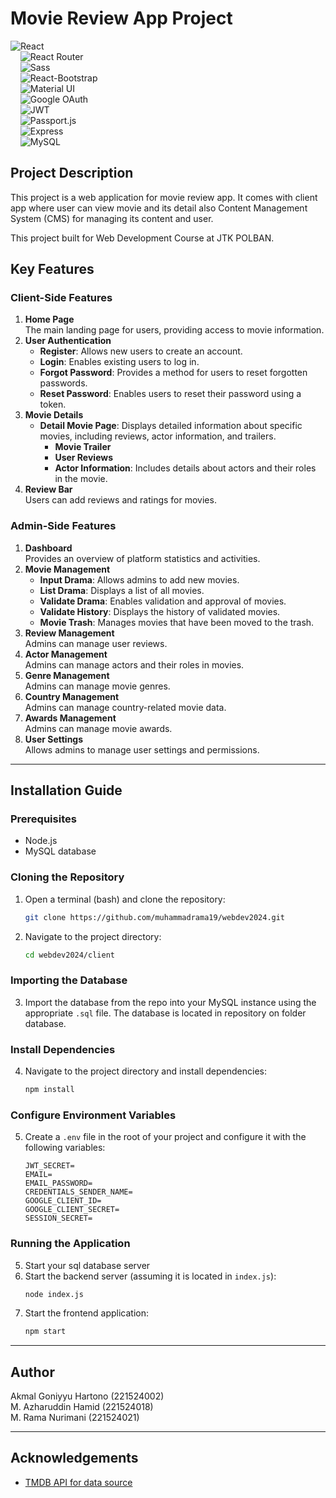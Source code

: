 
# Movie Review App Project
![React](https://img.shields.io/badge/React-61DAFB?logo=react&logoColor=white&style=for-the-badge)  
&nbsp;&nbsp;&nbsp;
![React Router](https://img.shields.io/badge/React%20Router-CA4245?logo=react-router&logoColor=white&style=for-the-badge)  
&nbsp;&nbsp;&nbsp;
![Sass](https://img.shields.io/badge/Sass-CC6699?logo=sass&logoColor=white&style=for-the-badge)  
&nbsp;&nbsp;&nbsp;
![React-Bootstrap](https://img.shields.io/badge/React%20Bootstrap-563D7C?logo=bootstrap&logoColor=white&style=for-the-badge)  
&nbsp;&nbsp;&nbsp;
![Material UI](https://img.shields.io/badge/Material%20UI-0081CB?logo=mui&logoColor=white&style=for-the-badge)  
&nbsp;&nbsp;&nbsp;
![Google OAuth](https://img.shields.io/badge/Google%20OAuth-4285F4?logo=google&logoColor=white&style=for-the-badge)  
&nbsp;&nbsp;&nbsp;
![JWT](https://img.shields.io/badge/JWT-black?logo=jsonwebtokens&logoColor=white&style=for-the-badge)  
&nbsp;&nbsp;&nbsp;
![Passport.js](https://img.shields.io/badge/Passport.js-34E27A?logo=passport&logoColor=white&style=for-the-badge)  
&nbsp;&nbsp;&nbsp;
![Express](https://img.shields.io/badge/Express-000000?logo=express&logoColor=white&style=for-the-badge)  
&nbsp;&nbsp;&nbsp;
![MySQL](https://img.shields.io/badge/MySQL-4479A1?logo=mysql&logoColor=white&style=for-the-badge)


## Project Description

This project is a web application for movie review app. It comes with client app where user can view movie and its detail also Content Management System (CMS) for managing its content and user. 

This project built for Web Development Course at JTK POLBAN.


## Key Features

### Client-Side Features
1. **Home Page**  
   The main landing page for users, providing access to movie information.
2. **User Authentication**  
   - **Register**: Allows new users to create an account.  
   - **Login**: Enables existing users to log in.  
   - **Forgot Password**: Provides a method for users to reset forgotten passwords.  
   - **Reset Password**: Enables users to reset their password using a token.  
3. **Movie Details**  
   - **Detail Movie Page**: Displays detailed information about specific movies, including reviews, actor information, and trailers.  
     - **Movie Trailer**  
     - **User Reviews**  
     - **Actor Information**: Includes details about actors and their roles in the movie.  
4. **Review Bar**  
   Users can add reviews and ratings for movies.

### Admin-Side Features
1. **Dashboard**  
   Provides an overview of platform statistics and activities.
2. **Movie Management**  
   - **Input Drama**: Allows admins to add new movies.  
   - **List Drama**: Displays a list of all movies.  
   - **Validate Drama**: Enables validation and approval of movies.  
   - **Validate History**: Displays the history of validated movies.  
   - **Movie Trash**: Manages movies that have been moved to the trash.  
3. **Review Management**  
   Admins can manage user reviews.
4. **Actor Management**  
   Admins can manage actors and their roles in movies.
5. **Genre Management**  
   Admins can manage movie genres.
6. **Country Management**  
   Admins can manage country-related movie data.
7. **Awards Management**  
   Admins can manage movie awards.
8. **User Settings**  
   Allows admins to manage user settings and permissions.

---

## Installation Guide

### Prerequisites
- Node.js
- MySQL database

### Cloning the Repository
1. Open a terminal (bash) and clone the repository:
   ```bash
   git clone https://github.com/muhammadrama19/webdev2024.git
   ```
2. Navigate to the project directory:
   ```bash
   cd webdev2024/client
   ```

### Importing the Database
3. Import the database from the repo into your MySQL instance using the appropriate `.sql` file. The database is located in repository on folder database.

### Install Dependencies
4. Navigate to the project directory and install dependencies:
   ```bash
   npm install
   ```

### Configure Environment Variables
5. Create a `.env` file in the root of your project and configure it with the following variables:
   ```env
   JWT_SECRET=
   EMAIL=
   EMAIL_PASSWORD=
   CREDENTIALS_SENDER_NAME=
   GOOGLE_CLIENT_ID=
   GOOGLE_CLIENT_SECRET=
   SESSION_SECRET=
   ```

### Running the Application  
5. Start your sql database server  
6. Start the backend server (assuming it is located in `index.js`):
   ```bash
   node index.js
   ```
7. Start the frontend application:
   ```bash
   npm start
   ```

---

## Author
Akmal Goniyyu Hartono 	(221524002)  
M. Azharuddin Hamid 	(221524018)  
M. Rama Nurimani 		(221524021)


---

## Acknowledgements

 - [TMDB API for data source](https://developer.themoviedb.org/reference/intro/getting-started)




